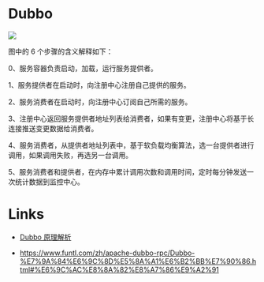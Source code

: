 # Dubbo

![](https://tva1.sinaimg.cn/large/007rAy9hgy1g2uxeyyhdfj30t20hc3za.jpg)

图中的 6 个步骤的含义解释如下：

0、服务容器负责启动，加载，运行服务提供者。

1、服务提供者在启动时，向注册中心注册自己提供的服务。

2、服务消费者在启动时，向注册中心订阅自己所需的服务。

3、注册中心返回服务提供者地址列表给消费者，如果有变更，注册中心将基于长连接推送变更数据给消费者。

4、服务消费者，从提供者地址列表中，基于软负载均衡算法，选一台提供者进行调用，如果调用失败，再选另一台调用。

5、服务消费者和提供者，在内存中累计调用次数和调用时间，定时每分钟发送一次统计数据到监控中心。

# Links

- [Dubbo 原理解析](http://blog.csdn.net/column/details/learningdubbo.html)

- https://www.funtl.com/zh/apache-dubbo-rpc/Dubbo-%E7%9A%84%E6%9C%8D%E5%8A%A1%E6%B2%BB%E7%90%86.html#%E6%9C%AC%E8%8A%82%E8%A7%86%E9%A2%91
